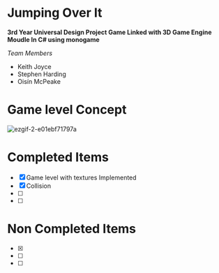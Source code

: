 ﻿# **Jumping Over It**
**3rd Year Universal Design Project Game Linked with 3D Game Engine Moudle In C# using monogame**

*Team Members*
- Keith Joyce
- Stephen Harding 
- Oisín McPeake

# **Game level Concept**
![ezgif-2-e01ebf71797a](https://user-images.githubusercontent.com/61129328/137211122-99e42608-d814-4485-8068-25e7bec57741.gif)

# **Completed Items**
- [x] Game level with textures Implemented
- [x] Collision 
- [ ] 
- [ ] 
# **Non Completed Items**
- [x] 
- [ ] 
- [ ] 

